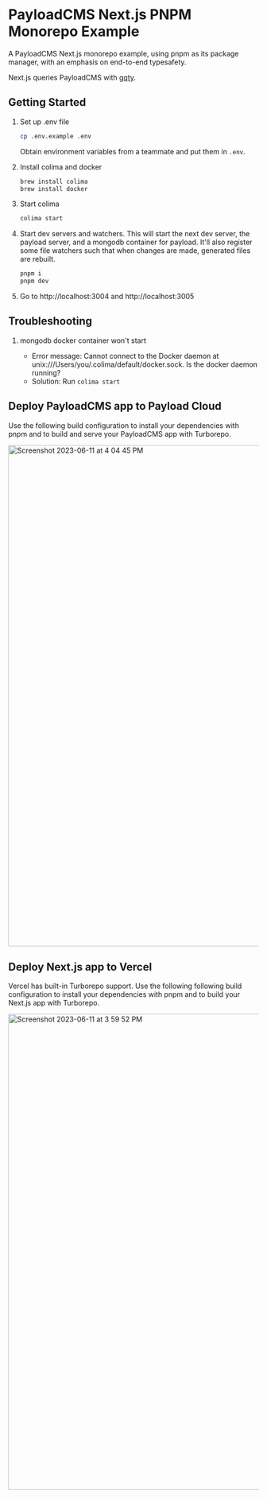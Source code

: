 # PayloadCMS Next.js PNPM Monorepo Example

A PayloadCMS Next.js monorepo example, using pnpm as its package manager, with an emphasis on end-to-end typesafety.

Next.js queries PayloadCMS with [gqty](https://gqty.dev/).

## Getting Started

1. Set up .env file

   ```sh
   cp .env.example .env
   ```

   Obtain environment variables from a teammate and put them in `.env`.

1. Install colima and docker

   ```sh
   brew install colima
   brew install docker
   ```

1. Start colima

   ```sh
   colima start
   ```

1. Start dev servers and watchers. This will start the next dev server, the payload server, and a mongodb container for payload. It'll also register some file watchers such that when changes are made, generated files are rebuilt.

   ```sh
   pnpm i
   pnpm dev
   ```

1. Go to http://localhost:3004 and http://localhost:3005

## Troubleshooting

1. mongodb docker container won't start

   - Error message: Cannot connect to the Docker daemon at unix:///Users/you/.colima/default/docker.sock. Is the docker daemon running?
   - Solution: Run `colima start`

## Deploy PayloadCMS app to Payload Cloud

Use the following build configuration to install your dependencies with pnpm and to build and serve your PayloadCMS app with Turborepo.

<img width="1008" alt="Screenshot 2023-06-11 at 4 04 45 PM" src="https://github.com/mattddean/payloadcms-nextjs-pnpm-monorepo/assets/29106809/d3923953-3e7a-476c-bb26-d78febc98c63">

## Deploy Next.js app to Vercel

Vercel has built-in Turborepo support. Use the following following build configuration to install your dependencies with pnpm and to build your Next.js app with Turborepo.

<img width="957" alt="Screenshot 2023-06-11 at 3 59 52 PM" src="https://github.com/mattddean/payloadcms-nextjs-pnpm-monorepo/assets/29106809/f1cfc335-d444-4c01-9c38-dc32d36fccc6">
